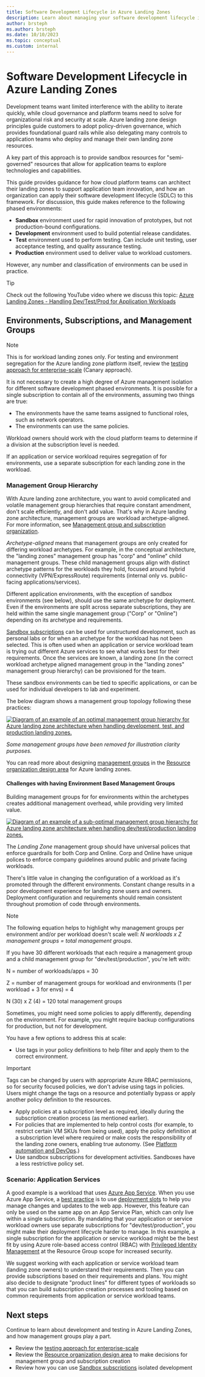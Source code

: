 ```yaml
---
title: Software Development Lifecycle in Azure Landing Zones
description: Learn about managing your software development lifecycle in your Azure Landing Zone.
author: brsteph
ms.author: brsteph
ms.date: 10/10/2023
ms.topic: conceptual
ms.custom: internal
---
```


# Software Development Lifecycle in Azure Landing Zones

Development teams want limited interference with the ability to iterate quickly, while cloud governance and platform teams need to solve for organizational risk and security at scale.  Azure landing zone design principles guide customers to adopt policy-driven governance, which provides foundational guard rails while also delegating many controls to application teams who deploy and manage their own landing zone resources.

A key part of this approach is to provide sandbox resources for "semi-governed" resources that allow for application teams to explore technologies and capabilities.

This guide provides guidance for how cloud platform teams can architect their landing zones to support application team innovation, and how an organization can apply their software development lifecycle (SDLC) to this framework.  For discussion, this guide makes reference to the following phased environments:

- **Sandbox** environment used for rapid innovation of prototypes, but not production-bound configurations.
- **Development** environment used to build potential release candidates.
- **Test** environment used to perform testing.  Can include unit testing, user acceptance testing, and quality assurance testing.
- **Production** environment used to deliver value to workload customers.

However, any number and classification of environments can be used in practice.

> [!TIP]
> Check out the following YouTube video where we discuss this topic: [Azure Landing Zones - Handling Dev/Test/Prod for Application Workloads](https://youtu.be/8ECcvTxkrJA)

## Environments, Subscriptions, and Management Groups

> [!NOTE]
> This is for workload landing zones only. For testing and environment segregation for the Azure landing zone platform itself, review the [testing approach for enterprise-scale](../enterprise-scale/testing-approach.md) (Canary approach).

It is not necessary to create a high degree of Azure management isolation for different software development phased environments.  It is possible for a single subscription to contain all of the environments, assuming two things are true:

- The environments have the same teams assigned to functional roles, such as network operators.
- The environments can use the same policies.

Workload owners should work with the cloud platform teams to determine if a division at the subscription level is needed.

If an application or service workload requires segregation of for environments, use a separate subscription for each landing zone in the workload.

### Management Group Hierarchy

With Azure landing zone architecture, you want to avoid complicated and volatile management group hierarchies that require constant amendment, don't scale efficiently, and don't add value. That's why in Azure landing zone architecture, management groups are workload archetype-aligned. For more information, see [Management group and subscription organization](../landing-zone/design-area/resource-org.md).

_Archetype-aligned_ means that management groups are only created for differing workload archetypes. For example, in the conceptual architecture, the "landing zones" management group has "corp" and "online" child management groups. These child management groups align with distinct archetype patterns for the workloads they hold, focused around hybrid connectivity (VPN/ExpressRoute) requirements (internal only vs. public-facing applications/services).

Different application environments, with the exception of sandbox environments (see below), should use the same archetype for deployment. Even if the environments are split across separate subscriptions, they are held within the same single management group ("Corp" or "Online") depending on its archetype and requirements.

[Sandbox subscriptions](../considerations/sandbox-environments.md) can be used for unstructured development, such as personal labs or for when an archetype for the workload has not been selected.  This is often used when an application or service workload team is trying out different Azure services to see what works best for their requirements. Once the services are known, a landing zone (in the correct workload archetype aligned management group in the "landing zones" management group hierarchy) can be provisioned for the team.

These sandbox environments can be tied to specific applications, or can be used for individual developers to lab and experiment.

The below diagram shows a management group topology following these practices:

[![Diagram of an example of an optimal management group hierarchy for Azure landing zone architecture when handling development, test, and production landing zones.](./media/eslz-dev-test-prod-good.png)](./media/eslz-dev-test-prod-good.png#lightbox)

_Some management groups have been removed for illustration clarity purposes._

You can read more about designing [management groups](./design-area/resource-org-management-groups.md) in the [Resource organization design area](./design-area/resource-org.md) for Azure landing zones.

#### Challenges with having Environment Based Management Groups

Building management groups for for environments within the archetypes creates additional management overhead, while providing very limited value.

[![Diagram of an example of a sub-optimal management group hierarchy for Azure landing zone architecture when handling dev/test/production landing zones.](./media/eslz-dev-test-prod-bad.png)](./media/eslz-dev-test-prod-bad.png#lightbox)

The _Landing Zone_ management group should have universal polices that enforce guardrails for both Corp and Online. Corp and Online have unique polices to enforce company guidelines around public and private facing workloads.

There's little value in changing the configuration of a workload as it's promoted through the different environments. Constant change results in a poor development experience for landing zone users and owners.  Deployment configuration and requirements should remain consistent throughout promotion of code through environments.

> [!NOTE]
> The following equation helps to highlight why management groups per environment and/or per workload doesn't scale well: _N workloads x Z management groups  = total management groups_.
>
>If you have 30 different workloads that each require a management group and a child management group for "dev/test/production", you're left with:
>
> N = number of workloads/apps = 30
>
> Z = number of management groups for workload and environments (1 per workload + 3 for envs) = 4
>
> N (30) x Z (4) = 120 total management groups

Sometimes, you might need some policies to apply differently, depending on the environment.  For example, you might require backup configurations for production, but not for development.

 You have a few options to address this at scale:

- Use tags in your policy definitions to help filter and apply them to the correct environment.

> [!IMPORTANT]
> Tags can be changed by users with appropriate Azure RBAC permissions, so for security focused policies, we don't advise using tags in policies. Users might change the tags on a resource and potentially bypass or apply another policy definition to the resources.

- Apply policies at a subscription level as required, ideally during the subscription creation process (as mentioned earlier).
- For policies that are implemented to help control costs (for example, to restrict certain VM SKUs from being used), apply the policy definition at a subscription level where required or make costs the responsibility of the landing zone owners, enabling true autonomy. (See [Platform automation and DevOps](../landing-zone/design-area/platform-automation-devops.md).)
- Use sandbox subscriptions for development activities. Sandboxes have a less restrictive policy set.

### Scenario: Application Services

A good example is a workload that uses [Azure App Service](/azure/app-service/overview). When you use Azure App Service, a [best practice](/azure/app-service/deploy-best-practices#use-deployment-slots) is to use [deployment slots](/azure/app-service/deploy-staging-slots) to help you manage changes and updates to the web app. However, this feature can only be used on the same app on an App Service Plan, which can only live within a single subscription. By mandating that your application or service workload owners use separate subscriptions for "dev/test/production", you might make their deployment lifecycle harder to manage. In this example, a single subscription for the application or service workload might be the best fit by using Azure role-based access control (RBAC) with [Privileged Identity Management](/azure/active-directory/privileged-identity-management/pim-configure) at the Resource Group scope for increased security.

We suggest working with each application or service workload team (landing zone owners) to understand their requirements. Then you can provide subscriptions based on their requirements and plans. You might also decide to designate "product lines" for different types of workloads so that you can build subscription creation processes and tooling based on common requirements from application or service workload teams.

## Next steps

Continue to learn about development and testing in Azure Landing Zones, and how management groups play a part.

- Review the [testing approach for enterprise-scale](../enterprise-scale/testing-approach.md)
- Review the [Resource organization design area](./design-area/resource-org.md) to make decisions for management group and subscription creation
- Review how you can use [Sandbox subscriptions](../considerations/sandbox-environments.md) isolated development
